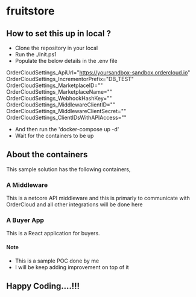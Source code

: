 # fruitstore

## How to set this up in local ?

* Clone the repository in your local 
* Run the ./Init.ps1 
* Populate the below details in the .env file

OrderCloudSettings_ApiUrl="https://yoursandbox-sandbox.ordercloud.io"
OrderCloudSettings_IncrementorPrefix="DB_TEST"
OrderCloudSettings_MarketplaceID=""
OrderCloudSettings_MarketplaceName=""
OrderCloudSettings_WebhookHashKey=""
OrderCloudSettings_MiddlewareClientID=""
OrderCloudSettings_MiddlewareClientSecret=""
OrderCloudSettings_ClientIDsWithAPIAccess=""

* And then run the 'docker-compose up -d'
* Wait for the containers to be up 

## About the containers

This sample solution has the following containers,

### A Middleware

This is a netcore API middleware and this is primarly to communicate with OrderCloud and all other integrations will be done here

### A Buyer App

This is a React application for buyers. 


#### Note

* This is a sample POC done by me 
* I will be keep adding improvement on top of it 



## Happy Coding....!!!
